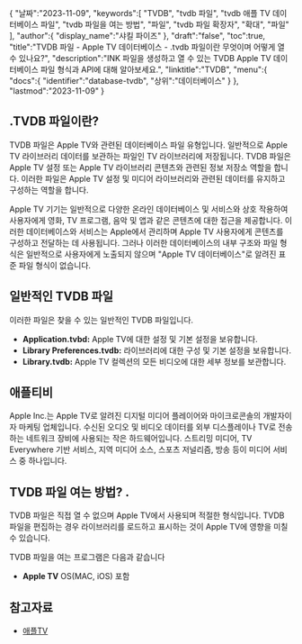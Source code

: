 {
"날짜":"2023-11-09",
   "keywords":[
"TVDB",
"tvdb 파일",
"tvdb 애플 TV 데이터베이스 파일",
"tvdb 파일을 여는 방법",
"파일",
"tvdb 파일 확장자",
"확대",
"파일"
],
   "author":{
"display_name":"샤킬 파이즈"
},
"draft":"false",
"toc":true,
"title":"TVDB 파일 - Apple TV 데이터베이스 - .tvdb 파일이란 무엇이며 어떻게 열 수 있나요?",
   "description":"INK 파일을 생성하고 열 수 있는 TVDB Apple TV 데이터베이스 파일 형식과 API에 대해 알아보세요.",
"linktitle":"TVDB",
   "menu":{
      "docs":{
         "identifier":"database-tvdb",
"상위":"데이터베이스"
}
},
"lastmod":"2023-11-09"
}

## .TVDB 파일이란?

TVDB 파일은 Apple TV와 관련된 데이터베이스 파일 유형입니다. 일반적으로 Apple TV 라이브러리 데이터를 보관하는 파일인 TV 라이브러리에 저장됩니다. TVDB 파일은 Apple TV 설정 또는 Apple TV 라이브러리 콘텐츠와 관련된 정보 저장소 역할을 합니다. 이러한 파일은 Apple TV 설정 및 미디어 라이브러리와 관련된 데이터를 유지하고 구성하는 역할을 합니다.

Apple TV 기기는 일반적으로 다양한 온라인 데이터베이스 및 서비스와 상호 작용하여 사용자에게 영화, TV 프로그램, 음악 및 앱과 같은 콘텐츠에 대한 접근을 제공합니다. 이러한 데이터베이스와 서비스는 Apple에서 관리하며 Apple TV 사용자에게 콘텐츠를 구성하고 전달하는 데 사용됩니다. 그러나 이러한 데이터베이스의 내부 구조와 파일 형식은 일반적으로 사용자에게 노출되지 않으며 "Apple TV 데이터베이스"로 알려진 표준 파일 형식이 없습니다.

## 일반적인 TVDB 파일

이러한 파일은 찾을 수 있는 일반적인 TVDB 파일입니다.

- **Application.tvbd:** Apple TV에 대한 설정 및 기본 설정을 보유합니다.
- **Library Preferences.tvdb:** 라이브러리에 대한 구성 및 기본 설정을 보유합니다.
- **Library.tvdb:** Apple TV 컬렉션의 모든 비디오에 대한 세부 정보를 보관합니다.

## 애플티비

Apple Inc.는 Apple TV로 알려진 디지털 미디어 플레이어와 마이크로콘솔의 개발자이자 마케팅 업체입니다. 수신된 오디오 및 비디오 데이터를 외부 디스플레이나 TV로 전송하는 네트워크 장비에 사용되는 작은 하드웨어입니다. 스트리밍 미디어, TV Everywhere 기반 서비스, 지역 미디어 소스, 스포츠 저널리즘, 방송 등이 미디어 서비스 중 하나입니다.

## TVDB 파일 여는 방법? .

TVDB 파일은 직접 열 수 없으며 Apple TV에서 사용되며 적절한 형식입니다. TVDB 파일을 편집하는 경우 라이브러리를 로드하고 표시하는 것이 Apple TV에 영향을 미칠 수 있습니다.

TVDB 파일을 여는 프로그램은 다음과 같습니다

- **Apple TV** OS(MAC, iOS) 포함

## 참고자료
* [애플TV](https://en.wikipedia.org/wiki/Apple_TV)

